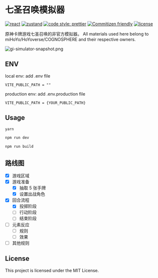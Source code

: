 # 七圣召唤模拟器

[![react](https://img.shields.io/github/package-json/dependency-version/xieQin/genius-invokation-simulator/react)](https://github.com/facebook/react) [![zustand](https://img.shields.io/github/package-json/dependency-version/xieQin/genius-invokation-simulator/zustand)](https://github.com/pmndrs/zustand) [![code style: prettier](https://img.shields.io/badge/code_style-prettier-ff69b4.svg)](https://github.com/prettier/prettier) [![Commitizen friendly](https://img.shields.io/badge/commitizen-friendly-brightgreen.svg)](http://commitizen.github.io/cz-cli/) [![license](https://img.shields.io/badge/license-MIT-green.svg)](https://github.com/xieQin/genius-invokation-simulator/blob/main/LICENSE.md)

原神卡牌游戏七圣召唤的非官方模拟器。
All materials used here belong to miHoYo/HoYoverse/COGNOSPHERE and their respective owners.

![gi-simulator-snapshot.png](https://i.postimg.cc/N0Fnn9Fh/gi-simulator-snapshot.png)

## ENV

local env: add .env file

```
VITE_PUBLIC_PATH = ""
```

production env: add .env.production file

```
VITE_PUBLIC_PATH = {YOUR_PUBLIC_PATH}
```

## Usage

```bash
yarn
```

```bash
npm run dev
```

```bash
npm run build
```

## 路线图

- [x] 游戏区域
- [x] 游戏准备
  - [x] 抽取 5 张手牌
  - [x] 设置出战角色
- [x] 回合流程
  - [x] 投掷阶段
  - [ ] 行动阶段
  - [ ] 结束阶段
- [ ] 元素反应
  - [ ] 规则
  - [ ] 效果
- [ ] 其他规则

## License

This project is licensed under the MIT License.
